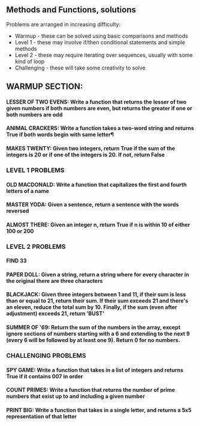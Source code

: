 ## Methods and Functions, solutions

Problems are arranged in increasing difficulty:

* Warmup - these can be solved using basic comparisons and methods
* Level 1 - these may involve if/then conditional statements and simple methods
* Level 2 - these may require iterating over sequences, usually with some kind of loop
* Challenging - these will take some creativity to solve

## WARMUP SECTION:
#### LESSER OF TWO EVENS: Write a function that returns the lesser of two given numbers if both numbers are even, but returns the greater if one or both numbers are odd

#### ANIMAL CRACKERS: Write a function takes a two-word string and returns True if both words begin with same letter¶

#### MAKES TWENTY: Given two integers, return True if the sum of the integers is 20 or if one of the integers is 20. If not, return False

### LEVEL 1 PROBLEMS

#### OLD MACDONALD: Write a function that capitalizes the first and fourth letters of a name

#### MASTER YODA: Given a sentence, return a sentence with the words reversed

#### ALMOST THERE: Given an integer n, return True if n is within 10 of either 100 or 200

### LEVEL 2 PROBLEMS

#### FIND 33

#### PAPER DOLL: Given a string, return a string where for every character in the original there are three characters

#### BLACKJACK: Given three integers between 1 and 11, if their sum is less than or equal to 21, return their sum. If their sum exceeds 21 and there's an eleven, reduce the total sum by 10. Finally, if the sum (even after adjustment) exceeds 21, return 'BUST'

#### SUMMER OF '69: Return the sum of the numbers in the array, except ignore sections of numbers starting with a 6 and extending to the next 9 (every 6 will be followed by at least one 9). Return 0 for no numbers.

### CHALLENGING PROBLEMS

#### SPY GAME: Write a function that takes in a list of integers and returns True if it contains 007 in order

#### COUNT PRIMES: Write a function that returns the number of prime numbers that exist up to and including a given number

#### PRINT BIG: Write a function that takes in a single letter, and returns a 5x5 representation of that letter
